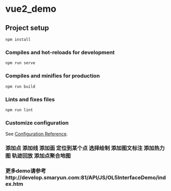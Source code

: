 # vue2_demo

## Project setup
```
npm install
```

### Compiles and hot-reloads for development
```
npm run serve
```

### Compiles and minifies for production
```
npm run build
```

### Lints and fixes files
```
npm run lint
```

### Customize configuration
See [Configuration Reference](https://cli.vuejs.org/config/).

### 添加点 添加线 添加面 定位到某个点 选择绘制 添加图文标注 添加热力图 轨迹回放 添加点聚合地图
### 更多demo请参考http://develop.smaryun.com:81/API/JS/OL5InterfaceDemo/index.htm
